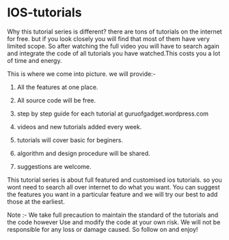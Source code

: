 IOS-tutorials
=============

Why this tutorial series is different?
there are tons of tutorials on the internet for free. but if you look closely you will find that most of them have very limited scope.
So after watching the full video you will have to search again and integrate the code of all tutorials you have watched.This costs you
a lot of time and energy.
       
This is where we come into picture. we will provide:-

1) All the features at one place.

2) All source code will be free.

3) step by step guide for each tutorial at guruofgadget.wordpress.com

4) videos and new tutorials added every week.

5) tutorials will cover basic for beginers.

6) algorithm and design procedure will be shared.

7) suggestions are welcome.

This tutorial series is about full featured and customised ios tutorials. so you wont need to search all over internet to 
do what you want. You can suggest the features you want in a particular feature and we will try our best to add those at the earliest.

Note :- We take full precaution to maintain the standard of the tutorials and the code however Use and modify the code at your own risk.
We will not be responsible for any loss or damage caused.
So follow on and enjoy!
